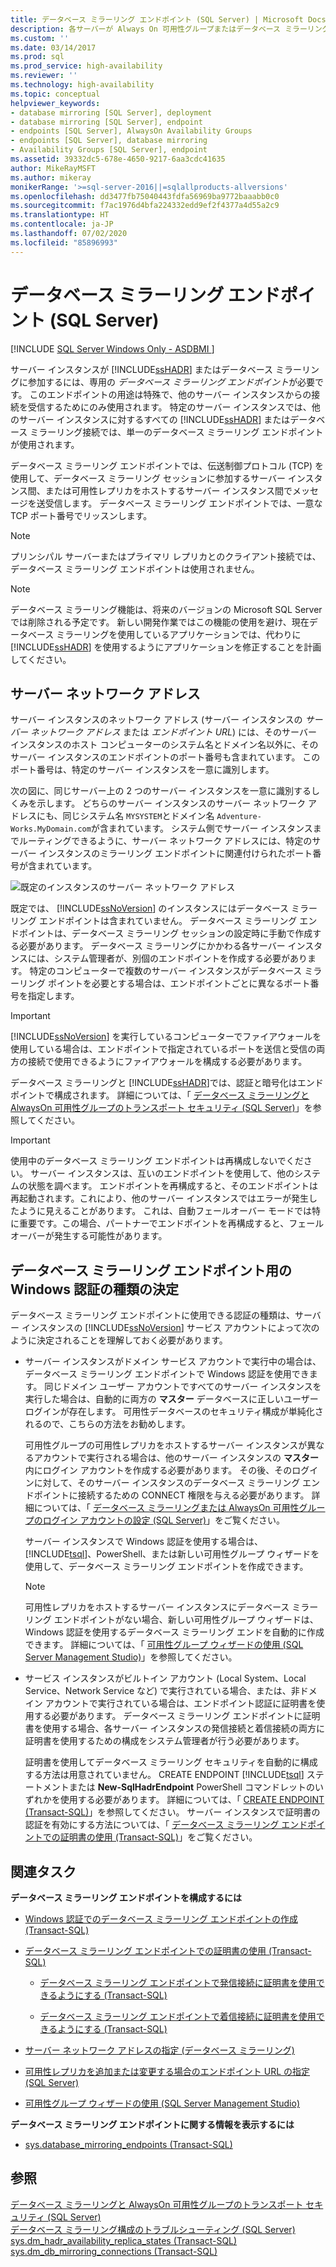 ```yaml
---
title: データベース ミラーリング エンドポイント (SQL Server) | Microsoft Docs
description: 各サーバーが Always On 可用性グループまたはデータベース ミラーリングに参加するために必要な専用データベース ミラーリング エンドポイントについて説明します。
ms.custom: ''
ms.date: 03/14/2017
ms.prod: sql
ms.prod_service: high-availability
ms.reviewer: ''
ms.technology: high-availability
ms.topic: conceptual
helpviewer_keywords:
- database mirroring [SQL Server], deployment
- database mirroring [SQL Server], endpoint
- endpoints [SQL Server], AlwaysOn Availability Groups
- endpoints [SQL Server], database mirroring
- Availability Groups [SQL Server], endpoint
ms.assetid: 39332dc5-678e-4650-9217-6aa3cdc41635
author: MikeRayMSFT
ms.author: mikeray
monikerRange: '>=sql-server-2016||=sqlallproducts-allversions'
ms.openlocfilehash: dd3477fb75040443fdfa56969ba9772baaabb0c0
ms.sourcegitcommit: f7ac1976d4bfa224332edd9ef2f4377a4d55a2c9
ms.translationtype: HT
ms.contentlocale: ja-JP
ms.lasthandoff: 07/02/2020
ms.locfileid: "85896993"
---
```

# <a name="the-database-mirroring-endpoint-sql-server"></a>データベース ミラーリング エンドポイント (SQL Server)

[!INCLUDE [SQL Server Windows Only - ASDBMI ](../../includes/applies-to-version/sql-windows-only-asdbmi.md)]

  サーバー インスタンスが [!INCLUDE[ssHADR](../../includes/sshadr-md.md)] またはデータベース ミラーリングに参加するには、専用の *データベース ミラーリング エンドポイント*が必要です。 このエンドポイントの用途は特殊で、他のサーバー インスタンスからの接続を受信するためにのみ使用されます。 特定のサーバー インスタンスでは、他のサーバー インスタンスに対するすべての [!INCLUDE[ssHADR](../../includes/sshadr-md.md)] またはデータベース ミラーリング接続では、単一のデータベース ミラーリング エンドポイントが使用されます。  
  
 データベース ミラーリング エンドポイントでは、伝送制御プロトコル (TCP) を使用して、データベース ミラーリング セッションに参加するサーバー インスタンス間、または可用性レプリカをホストするサーバー インスタンス間でメッセージを送受信します。 データベース ミラーリング エンドポイントでは、一意な TCP ポート番号でリッスンします。  
  
> [!NOTE]  
>  プリンシパル サーバーまたはプライマリ レプリカとのクライアント接続では、データベース ミラーリング エンドポイントは使用されません。  
  
> [!NOTE]  
>  データベース ミラーリング機能は、将来のバージョンの Microsoft SQL Server では削除される予定です。 新しい開発作業ではこの機能の使用を避け、現在データベース ミラーリングを使用しているアプリケーションでは、代わりに [!INCLUDE[ssHADR](../../includes/sshadr-md.md)] を使用するようにアプリケーションを修正することを計画してください。  
  
  
##  <a name="server-network-address"></a><a name="ServerNetworkAddress"></a> サーバー ネットワーク アドレス  
 サーバー インスタンスのネットワーク アドレス (サーバー インスタンスの *サーバー ネットワーク アドレス* または *エンドポイント URL*) には、そのサーバー インスタンスのホスト コンピューターのシステム名とドメイン名以外に、そのサーバー インスタンスのエンドポイントのポート番号も含まれています。 このポート番号は、特定のサーバー インスタンスを一意に識別します。  
  
 次の図に、同じサーバー上の 2 つのサーバー インスタンスを一意に識別するしくみを示します。 どちらのサーバー インスタンスのサーバー ネットワーク アドレスにも、同じシステム名 `MYSYSTEM`とドメイン名 `Adventure-Works.MyDomain.com`が含まれています。 システム側でサーバー インスタンスまでルーティングできるように、サーバー ネットワーク アドレスには、特定のサーバー インスタンスのミラーリング エンドポイントに関連付けられたポート番号が含まれています。  
  
 ![既定のインスタンスのサーバー ネットワーク アドレス](../../database-engine/availability-groups/windows/media/dbm-2-instances-ports-1-system.gif "既定のインスタンスのサーバー ネットワーク アドレス")  
  
 既定では、 [!INCLUDE[ssNoVersion](../../includes/ssnoversion-md.md)] のインスタンスにはデータベース ミラーリング エンドポイントは含まれていません。 データベース ミラーリング エンドポイントは、データベース ミラーリング セッションの設定時に手動で作成する必要があります。 データベース ミラーリングにかかわる各サーバー インスタンスには、システム管理者が、別個のエンドポイントを作成する必要があります。 特定のコンピューターで複数のサーバー インスタンスがデータベース ミラーリング ポイントを必要とする場合は、エンドポイントごとに異なるポート番号を指定します。  
  
> [!IMPORTANT]  
>  [!INCLUDE[ssNoVersion](../../includes/ssnoversion-md.md)] を実行しているコンピューターでファイアウォールを使用している場合は、エンドポイントで指定されているポートを送信と受信の両方の接続で使用できるようにファイアウォールを構成する必要があります。  
  
 データベース ミラーリングと [!INCLUDE[ssHADR](../../includes/sshadr-md.md)]では、認証と暗号化はエンドポイントで構成されます。 詳細については、「 [データベース ミラーリングと AlwaysOn 可用性グループのトランスポート セキュリティ (SQL Server)](../../database-engine/database-mirroring/transport-security-database-mirroring-always-on-availability.md)」を参照してください。  
  
> [!IMPORTANT]  
>  使用中のデータベース ミラーリング エンドポイントは再構成しないでください。 サーバー インスタンスは、互いのエンドポイントを使用して、他のシステムの状態を調べます。 エンドポイントを再構成すると、そのエンドポイントは再起動されます。これにより、他のサーバー インスタンスではエラーが発生したように見えることがあります。 これは、自動フェールオーバー モードでは特に重要です。この場合、パートナーでエンドポイントを再構成すると、フェールオーバーが発生する可能性があります。  
  
  
##  <a name="determining-the-authentication-type-for-a-database-mirroring-endpoint"></a><a name="EndpointAuthenticationTypes"></a> データベース ミラーリング エンドポイント用の Windows 認証の種類の決定  
 データベース ミラーリング エンドポイントに使用できる認証の種類は、サーバー インスタンスの [!INCLUDE[ssNoVersion](../../includes/ssnoversion-md.md)] サービス アカウントによって次のように決定されることを理解しておく必要があります。  
  
-   サーバー インスタンスがドメイン サービス アカウントで実行中の場合は、データベース ミラーリング エンドポイントで Windows 認証を使用できます。 同じドメイン ユーザー アカウントですべてのサーバー インスタンスを実行した場合は、自動的に両方の **マスター** データベースに正しいユーザー ログインが存在します。 可用性データベースのセキュリティ構成が単純化されるので、こちらの方法をお勧めします。  
  
     可用性グループの可用性レプリカをホストするサーバー インスタンスが異なるアカウントで実行される場合は、他のサーバー インスタンスの **マスター** 内にログイン アカウントを作成する必要があります。 その後、そのログインに対して、そのサーバー インスタンスのデータベース ミラーリング エンドポイントに接続するための CONNECT 権限を与える必要があります。 詳細については、「 [データベース ミラーリングまたは AlwaysOn 可用性グループのログイン アカウントの設定 (SQL Server)](../../database-engine/database-mirroring/set-up-login-accounts-database-mirroring-always-on-availability.md)」をご覧ください。  
  
     サーバー インスタンスで Windows 認証を使用する場合は、 [!INCLUDE[tsql](../../includes/tsql-md.md)]、PowerShell、または新しい可用性グループ ウィザードを使用して、データベース ミラーリング エンドポイントを作成できます。  
  
    > [!NOTE]  
    >  可用性レプリカをホストするサーバー インスタンスにデータベース ミラーリング エンドポイントがない場合、新しい可用性グループ ウィザードは、Windows 認証を使用するデータベース ミラーリング エンドを自動的に作成できます。 詳細については、「 [可用性グループ ウィザードの使用 (SQL Server Management Studio)](../../database-engine/availability-groups/windows/use-the-availability-group-wizard-sql-server-management-studio.md)」を参照してください。  
  
-   サービス インスタンスがビルトイン アカウント (Local System、Local Service、Network Service など) で実行されている場合、または、非ドメイン アカウントで実行されている場合は、エンドポイント認証に証明書を使用する必要があります。 データベース ミラーリング エンドポイントに証明書を使用する場合、各サーバー インスタンスの発信接続と着信接続の両方に証明書を使用するための構成をシステム管理者が行う必要があります。  
  
     証明書を使用してデータベース ミラーリング セキュリティを自動的に構成する方法は用意されていません。 CREATE ENDPOINT [!INCLUDE[tsql](../../includes/tsql-md.md)] ステートメントまたは **New-SqlHadrEndpoint** PowerShell コマンドレットのいずれかを使用する必要があります。 詳細については、「 [CREATE ENDPOINT (Transact-SQL)](../../t-sql/statements/create-endpoint-transact-sql.md)」を参照してください。 サーバー インスタンスで証明書の認証を有効にする方法については、「 [データベース ミラーリング エンドポイントでの証明書の使用 (Transact-SQL)](../../database-engine/database-mirroring/use-certificates-for-a-database-mirroring-endpoint-transact-sql.md)」をご覧ください。  
  
  
##  <a name="related-tasks"></a><a name="RelatedTasks"></a> 関連タスク  
 **データベース ミラーリング エンドポイントを構成するには**  
  
-   [Windows 認証でのデータベース ミラーリング エンドポイントの作成 (Transact-SQL)](../../database-engine/database-mirroring/create-a-database-mirroring-endpoint-for-windows-authentication-transact-sql.md)  
  
-   [データベース ミラーリング エンドポイントでの証明書の使用 (Transact-SQL)](../../database-engine/database-mirroring/use-certificates-for-a-database-mirroring-endpoint-transact-sql.md)  
  
    -   [データベース ミラーリング エンドポイントで発信接続に証明書を使用できるようにする (Transact-SQL)](../../database-engine/database-mirroring/database-mirroring-use-certificates-for-outbound-connections.md)  
  
    -   [データベース ミラーリング エンドポイントで着信接続に証明書を使用できるようにする (Transact-SQL)](../../database-engine/database-mirroring/database-mirroring-use-certificates-for-inbound-connections.md)  
  
-   [サーバー ネットワーク アドレスの指定 (データベース ミラーリング)](../../database-engine/database-mirroring/specify-a-server-network-address-database-mirroring.md)  
  
-   [可用性レプリカを追加または変更する場合のエンドポイント URL の指定 (SQL Server)](../../database-engine/availability-groups/windows/specify-endpoint-url-adding-or-modifying-availability-replica.md)  
  
-   [可用性グループ ウィザードの使用 (SQL Server Management Studio)](../../database-engine/availability-groups/windows/use-the-availability-group-wizard-sql-server-management-studio.md)  
  
 **データベース ミラーリング エンドポイントに関する情報を表示するには**  
  
-   [sys.database_mirroring_endpoints (Transact-SQL)](../../relational-databases/system-catalog-views/sys-database-mirroring-endpoints-transact-sql.md)  
  
  
## <a name="see-also"></a>参照  
 [データベース ミラーリングと AlwaysOn 可用性グループのトランスポート セキュリティ (SQL Server)](../../database-engine/database-mirroring/transport-security-database-mirroring-always-on-availability.md)   
 [データベース ミラーリング構成のトラブルシューティング (SQL Server)](../../database-engine/database-mirroring/troubleshoot-database-mirroring-configuration-sql-server.md)   
 [sys.dm_hadr_availability_replica_states (Transact-SQL)](../../relational-databases/system-dynamic-management-views/sys-dm-hadr-availability-replica-states-transact-sql.md)   
 [sys.dm_db_mirroring_connections (Transact-SQL)](../../relational-databases/system-dynamic-management-views/database-mirroring-sys-dm-db-mirroring-connections.md)  
  
  
